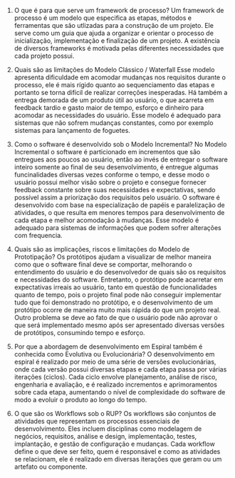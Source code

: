 1) O que é para que serve um framework de processo?
Um framework de processo é um modelo que especifica as etapas, métodos e ferramentas que são utlizadas para a construção de um projeto. Ele serve como um guia que ajuda a organizar e orientar o processo de inicialização, implementação e finalização de um projeto. A existência de diversos frameworks é motivada pelas diferentes necessidades que cada projeto possui.

2) Quais são as limitações do Modelo Clássico / Waterfall
Esse modelo apresenta dificuldade em acomodar mudanças nos requisitos durante o processo, ele é mais rígido quanto ao sequenciamento das etapas e portanto se torna difícil de realizar correções inesperadas. Há também a entrega demorada de um produto útil ao usuário, o que acarreta em feedback tardio e gasto maior de tempo, esforço e dinheiro para acomodar as necessidades do usuário. Esse modelo é adequado para sistemas que não sofrem mudanças constantes, como por exemplo sistemas para lançamento de foguetes.

3) Como o software é desenvolvido sob o Modelo Incremental?
No Modelo Incremental o software é particionado em incrementos que são entregues aos poucos ao usuário, então ao invés de entregar o software inteiro somente ao final de seu desenvolvimento, é entregue algumas funcinalidades diversas vezes conforme o tempo, e desse modo o usuário possui melhor visão sobre o projeto e consegue fornecer feedback constante sobre suas necessidades e expectativas, sendo possível assim a priorização dos requisitos pelo usuário. O software é desenvolvido com base na especialização de papéis e paralelização de atividades, o que resulta em menores tempos para desenvolvimento de cada etapa e melhor acomodação à mudanças. Esse modelo é adequado para sistemas de informações que podem sofrer alterações com frequencia.

4) Quais são as implicações, riscos e limitações do Modelo de Prototipação?
Os protótipos ajudam a visualizar de melhor maneira como que o software final deve se comportar, melhorando o entendimento do usuário e do desenvolvedor de quais são os requisitos e necessidades do software. Entretanto, o protótipo pode acarretar em expectativas irreais ao usuário, tanto em questão de funcionalidades quanto de tempo, pois o projeto final pode não conseguir implementar tudo que foi demonstrado no protótipo, e o desenvolvimento de um protótipo ocorre de maneira muito mais rápida do que um projeto real. Outro problema se deve ao fato de que o usuário pode não aprovar o que será implementado mesmo após ser apresentado diversas versões de protótipos, consumindo tempo e esforço.

5) Por que a abordagem de desenvolvimento em Espiral também é conhecida como Evolutiva ou Evolucionária?
O desenvolvimento em espiral é realizado por meio de uma série de versões evolucionárias, onde cada versão possui diversas etapas e cada etapa passa por várias iterações (ciclos). Cada ciclo envolve planejamento, análise de risco, engenharia e avaliação, e é realizado incrementos e aprimoramentos sobre cada etapa, aumentando o nível de complexidade do software de modo a evoluir o produto ao longo do tempo.

6) O que são os Workflows sob o RUP?
Os workflows são conjuntos de atividades que representam os processos essenciais de desenvolvimento. Eles incluem disciplinas como modelagem de negócios, requisitos, análise e design, implementação, testes, implantação, e gestão de configuração e mudanças. Cada workflow define o que deve ser feito, quem é responsável e como as atividades se relacionam, ele é realizado em diversas iterações que geram ou um artefato ou componente.
